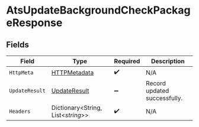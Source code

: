 # AtsUpdateBackgroundCheckPackageResponse


## Fields

| Field                                                   | Type                                                    | Required                                                | Description                                             |
| ------------------------------------------------------- | ------------------------------------------------------- | ------------------------------------------------------- | ------------------------------------------------------- |
| `HttpMeta`                                              | [HTTPMetadata](../../Models/Components/HTTPMetadata.md) | :heavy_check_mark:                                      | N/A                                                     |
| `UpdateResult`                                          | [UpdateResult](../../Models/Components/UpdateResult.md) | :heavy_minus_sign:                                      | Record updated successfully.                            |
| `Headers`                                               | Dictionary<String, List<*string*>>                      | :heavy_check_mark:                                      | N/A                                                     |